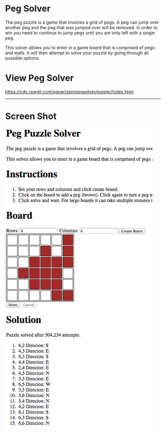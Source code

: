 # Peg Solver
The peg puzzle is a game that involves a grid of pegs.  A peg can jump over another peg and the peg that was jumped over will be removed.  In order to win you need to continue to jump pegs until you are only left with a single peg.
		
This solver allows you to enter in a game board that is comprised of pegs and walls.  It will then attempt to solve your puzzle by going through all possible options.

# View Peg Solver 
https://cdn.rawgit.com/sgoertzen/pegsolver/master/index.html

---
# Screen Shot

![Screenshot](https://github.com/sgoertzen/pegsolver/blob/master/ScreenShot.png)
